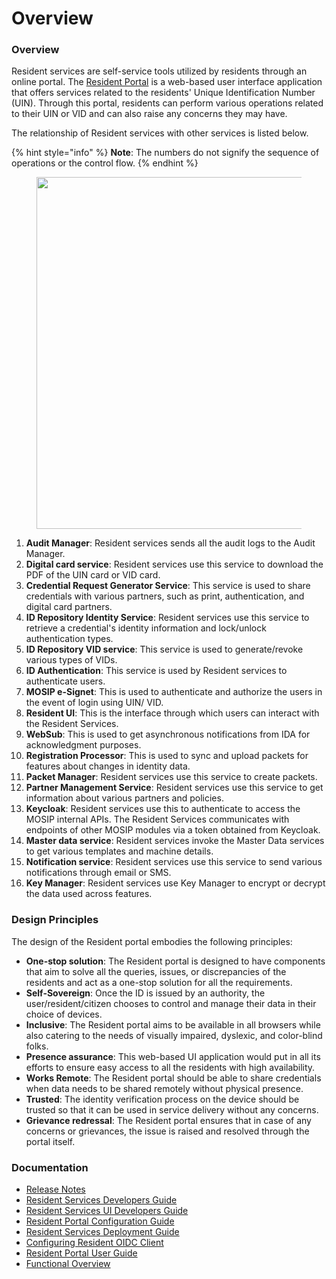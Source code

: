 # Overview

### Overview

Resident services are self-service tools utilized by residents through an online portal. The [Resident Portal](https://docs.mosip.io/1.2.0/modules/resident-services/resident-portal-user-guide) is a web-based user interface application that offers services related to the residents' Unique Identification Number (UIN). Through this portal, residents can perform various operations related to their UIN or VID and can also raise any concerns they may have.

The relationship of Resident services with other services is listed below.

{% hint style="info" %}
**Note**: The numbers do not signify the sequence of operations or the control flow.
{% endhint %}



<figure><img src="../../../../.gitbook/assets/rp-2.png" alt="" width="563"><figcaption></figcaption></figure>

1. **Audit Manager**: Resident services sends all the audit logs to the Audit Manager.
2. **Digital card service**: Resident services use this service to download the PDF of the UIN card or VID card.
3. **Credential Request Generator Service**: This service is used to share credentials with various partners, such as print, authentication, and digital card partners.
4. **ID Repository Identity Service**: Resident services use this service to retrieve a credential's identity information and lock/unlock authentication types.
5. **ID Repository VID service**: This service is used to generate/revoke various types of VIDs.
6. **ID Authentication**: This service is used by Resident services to authenticate users.
7. **MOSIP e-Signet**: This is used to authenticate and authorize the users in the event of login using UIN/ VID.
8. **Resident UI**: This is the interface through which users can interact with the Resident Services.
9. **WebSub**: This is used to get asynchronous notifications from IDA for acknowledgment purposes.
10. **Registration Processor**: This is used to sync and upload packets for features about changes in identity data.
11. **Packet Manager**: Resident services use this service to create packets.
12. **Partner Management Service**: Resident services use this service to get information about various partners and policies.
13. **Keycloak**: Resident services use this to authenticate to access the MOSIP internal APIs. The Resident Services communicates with endpoints of other MOSIP modules via a token obtained from Keycloak.
14. **Master data service**: Resident services invoke the Master Data services to get various templates and machine details.
15. **Notification service**: Resident services use this service to send various notifications through email or SMS.
16. **Key Manager**: Resident services use Key Manager to encrypt or decrypt the data used across features.

### Design Principles

The design of the Resident portal embodies the following principles:

* **One-stop solution**: The Resident portal is designed to have components that aim to solve all the queries, issues, or discrepancies of the residents and act as a one-stop solution for all the requirements.
* **Self-Sovereign**: Once the ID is issued by an authority, the user/resident/citizen chooses to control and manage their data in their choice of devices.
* **Inclusive**: The Resident portal aims to be available in all browsers while also catering to the needs of visually impaired, dyslexic, and color-blind folks.
* **Presence assurance**: This web-based UI application would put in all its efforts to ensure easy access to all the residents with high availability.
* **Works Remote**: The Resident portal should be able to share credentials when data needs to be shared remotely without physical presence.
* **Trusted**: The identity verification process on the device should be trusted so that it can be used in service delivery without any concerns.
* **Grievance redressal**: The Resident portal ensures that in case of any concerns or grievances, the issue is raised and resolved through the portal itself.

### Documentation

* [Release Notes](https://docs.mosip.io/1.2.0/releases/resident-services-0.9.0)
* [Resident Services Developers Guide](https://docs.mosip.io/1.2.0/modules/resident-services/resident-services-developer-guide)
* [Resident Services UI Developers Guide](https://docs.mosip.io/1.2.0/modules/resident-services/resident-services-ui-developer-guide)
* [Resident Portal Configuration Guide](https://docs.mosip.io/1.2.0/modules/resident-services/resident-portal-configuration-guide)
* [Resident Services Deployment Guide](https://docs.mosip.io/1.2.0/modules/resident-services/resident-services-deployment-guide)
* [Configuring Resident OIDC Client](https://docs.mosip.io/1.2.0/modules/resident-services/resident-services-configure-resident-oidc-client)
* [Resident Portal User Guide](https://docs.mosip.io/1.2.0/modules/resident-services/resident-portal-user-guide)
* [Functional Overview](https://docs.mosip.io/1.2.0/modules/resident-services/functional-overview)
